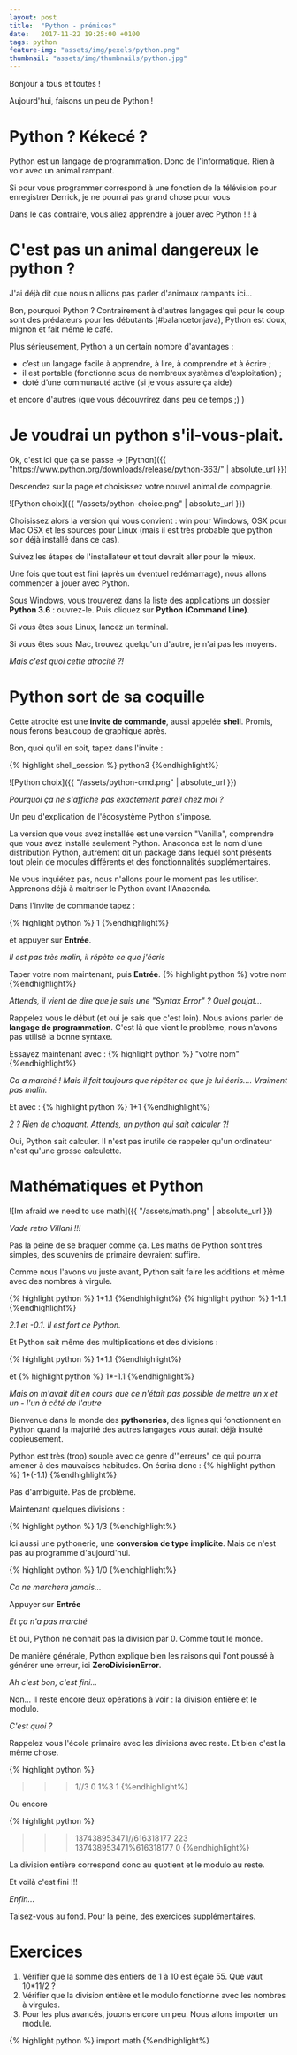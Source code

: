 ```yaml
---
layout: post
title:  "Python - prémices"
date:   2017-11-22 19:25:00 +0100
tags: python
feature-img: "assets/img/pexels/python.png"
thumbnail: "assets/img/thumbnails/python.jpg"
---
```


Bonjour à tous et toutes !

Aujourd'hui, faisons un peu de Python !


# Python ? Kékecé ?

Python est un langage de programmation. Donc de l'informatique. Rien à voir avec un animal rampant.

Si pour vous programmer correspond à une fonction de la télévision pour enregistrer Derrick, je ne pourrai pas grand chose pour vous

Dans le cas contraire, vous allez apprendre à jouer avec Python !!!
à
# C'est pas un animal dangereux le python ?

J'ai déjà dit que nous n'allions pas parler d'animaux rampants ici...

Bon, pourquoi Python ? Contrairement à d'autres langages qui pour le coup sont des prédateurs pour les débutants (#balancetonjava), Python est doux, mignon et fait même le café.

Plus sérieusement, Python a un certain nombre d'avantages :

* c’est un langage facile à apprendre, à lire, à comprendre et à écrire ;
* il est portable (fonctionne sous de nombreux systèmes d'exploitation) ;
* doté d’une communauté active (si je vous assure ça aide)

et encore d'autres (que vous découvrirez dans peu de temps ;) )

# Je voudrai un python s'il-vous-plait.

Ok, c'est ici que ça se passe -> [Python]({{ "https://www.python.org/downloads/release/python-363/" | absolute_url }})

Descendez sur la page et choisissez votre nouvel animal de compagnie.

![Python choix]({{ "/assets/python-choice.png" | absolute_url }})

Choisissez alors la version qui vous convient : win pour Windows, OSX pour Mac OSX et les sources pour Linux (mais il est très probable que python soir déjà installé dans ce cas).

Suivez les étapes de l'installateur et tout devrait aller pour le mieux.

Une fois que tout est fini (après un éventuel redémarrage), nous allons commencer à jouer avec Python.

Sous Windows, vous trouverez dans la liste des applications un dossier **Python 3.6** : ouvrez-le.
Puis cliquez sur **Python (Command Line)**.

Si vous êtes sous Linux, lancez un terminal.

Si vous êtes sous Mac, trouvez quelqu'un d'autre, je n'ai pas les moyens.

*Mais c'est quoi cette atrocité ?!*

# Python sort de sa coquille

Cette atrocité est une **invite de commande**, aussi appelée **shell**. Promis, nous ferons beaucoup de graphique après.

Bon, quoi qu'il en soit, tapez dans l'invite :

{% highlight shell_session %}
python3
{%endhighlight%}

 ![Python choix]({{ "/assets/python-cmd.png" | absolute_url }})

*Pourquoi ça ne s'affiche pas exactement pareil chez moi ?*

Un peu d'explication de l'écosystème Python s'impose. 

La version que vous avez installée est une version "Vanilla", comprendre que vous avez installé seulement Python. Anaconda est le nom d'une distribution Python, autrement dit un package dans lequel sont présents tout plein de modules différents et des fonctionnalités supplémentaires.

Ne vous inquiétez pas, nous n'allons pour le moment pas les utiliser. Apprenons déjà à maitriser le Python avant l'Anaconda.

Dans l'invite de commande tapez :

{% highlight python %}
1
{%endhighlight%}

et appuyer sur **Entrée**.

*Il est pas très malin, il répète ce que j'écris*

Taper votre nom maintenant, puis **Entrée**.
{% highlight python %}
votre nom
{%endhighlight%}

*Attends, il vient de dire que je suis une "Syntax Error" ? Quel goujat...*

Rappelez vous le début (et oui je sais que c'est loin). Nous avions parler de **langage de programmation**. C'est là que vient le problème, nous n'avons pas utilisé la bonne syntaxe.

Essayez maintenant avec : 
{% highlight python %}
"votre nom"
{%endhighlight%}

*Ca a marché ! Mais il fait toujours que répéter ce que je lui écris.... Vraiment pas malin.*

Et avec :
{% highlight python %}
1+1
{%endhighlight%}

*2 ? Rien de choquant. Attends, un python qui sait calculer ?!*

Oui, Python sait calculer. Il n'est pas inutile de rappeler qu'un ordinateur n'est qu'une grosse calculette.

# Mathématiques et Python

 ![Im afraid we need to use math]({{ "/assets/math.png" | absolute_url }})


*Vade retro Villani !!!*

Pas la peine de se braquer comme ça. Les maths de Python sont très simples, des souvenirs de primaire devraient suffire.

Comme nous l'avons vu juste avant, Python sait faire les additions et même avec des nombres à virgule.

{% highlight python %}
1+1.1
{%endhighlight%}
{% highlight python %}
1-1.1
{%endhighlight%}

*2.1 et -0.1. Il est fort ce Python.*

Et Python sait même des multiplications et des divisions :

{% highlight python %}
1*1.1
{%endhighlight%}

et
{% highlight python %}
1*-1.1
{%endhighlight%}

*Mais on m'avait dit en cours que ce n'était pas possible de mettre un x et un - l'un à côté de l'autre*

Bienvenue dans le monde des **pythoneries**, des lignes qui fonctionnent en Python quand la majorité des autres langages vous aurait déjà insulté copieusement.

Python est très (trop) souple avec ce genre d'"erreurs" ce qui pourra amener à des mauvaises habitudes. On écrira donc : 
{% highlight python %}
1*(-1.1)
{%endhighlight%}

Pas d'ambiguité. Pas de problème.

Maintenant quelques divisions :

{% highlight python %}
1/3
{%endhighlight%}

Ici aussi une pythonerie, une **conversion de type implicite**. Mais ce n'est pas au programme d'aujourd'hui.

{% highlight python %}
1/0
{%endhighlight%}

*Ca ne marchera jamais...*

Appuyer sur **Entrée**

*Et ça n'a pas marché*

Et oui, Python ne connait pas la division par 0. Comme tout le monde.

De manière générale, Python explique bien les raisons qui l'ont poussé à générer une erreur, ici **ZeroDivisionError**.

*Ah c'est bon, c'est fini...*

Non... Il reste encore deux opérations à voir : la division entière et le modulo.

*C'est quoi ?*

Rappelez vous l'école primaire avec les divisions avec reste. Et bien c'est la même chose.

{% highlight python %}
>>> 1//3
0
>>> 1%3
1
{%endhighlight%}

Ou encore 

{% highlight python %}
>>> 137438953471//616318177
223
>>> 137438953471%616318177
0
{%endhighlight%}

La division entière correspond donc au quotient et le modulo au reste.

Et voilà c'est fini !!!

*Enfin...*

Taisez-vous au fond. Pour la peine, des exercices supplémentaires.

# Exercices

1. Vérifier que la somme des entiers de 1 à 10 est égale 55. Que vaut 10*11/2 ?
2. Vérifier que la division entière et le modulo fonctionne avec les nombres à virgules.
3. Pour les plus avancés, jouons encore un peu. Nous allons importer un module.

{% highlight python %}
import math
{%endhighlight%}




















